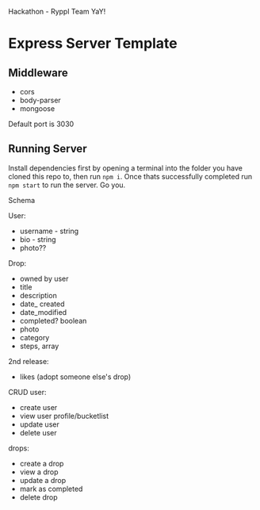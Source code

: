 
Hackathon - Ryppl Team YaY!

# Express Server Template

## Middleware

- cors
- body-parser
- mongoose

Default port is 3030

## Running Server

Install dependencies first by opening a terminal into the folder you have cloned this repo to, then run `npm i`. Once thats successfully completed run `npm start` to run the server. Go you.

Schema

User: 
 - username - string
 - bio - string
 - photo??

Drop:
 - owned by user
 - title
 - description
 - date_ created
 - date_modified
 - completed? boolean
 - photo
 - category
 - steps, array

 2nd release:
  - likes (adopt someone else's drop)

CRUD
 user: 
  - create user
  - view user profile/bucketlist
  - update user
  - delete user

 drops:
  - create a drop
  - view a drop
  - update a drop
  - mark as completed
  - delete drop
